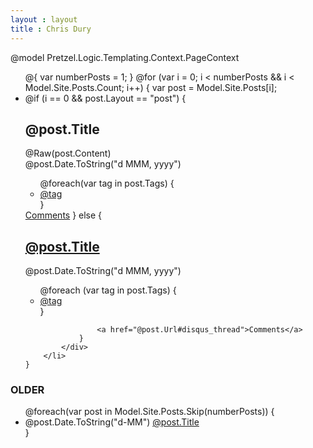 ```yaml
---
layout : layout
title : Chris Dury
---
```

@model Pretzel.Logic.Templating.Context.PageContext

<ul class="posts">
@{
    var numberPosts = 1;
}
    @for (var i = 0; i < numberPosts && i < Model.Site.Posts.Count; i++)
    {
        var post = Model.Site.Posts[i];
        <li>
            <div class="idea">
                @if (i == 0 && post.Layout == "post")
                {
					<h2>@post.Title</h2>                    
                    @Raw(post.Content)
                    <div class="postdate">@post.Date.ToString("d MMM, yyyy")</div>
					<div>
                        <ul>
                            @foreach(var tag in post.Tags)
                            {
                                <li><a href="/tag/@tag">@tag</a></li>
                            }
                        </ul>
                    </div>
					<a href="@post.Url#disqus_thread">Comments</a>
                }
                else
                {
                    <h2><a class="postlink" href="@post.Url">@post.Title</a></h2>
                    <div class="postdate">@post.Date.ToString("d MMM, yyyy")
                        <ul>
                            @foreach (var tag in post.Tags)
                            {
                                <li><a href="/tag/@tag">@tag</a></li>
                            }
                        </ul>
                    </div>

                    <a href="@post.Url#disqus_thread">Comments</a>
                }
            </div>
        </li>
    }
</ul>

<h3>OLDER</h3>
<ul class="postArchive">
@foreach(var post in Model.Site.Posts.Skip(numberPosts))
{
    <li>
        <span class="olderpostdate">@post.Date.ToString("d-MM")</span> <a class="postlink" href="@post.Url">@post.Title</a>
    </li>
}
</ul>

<script type="text/javascript">
//<![CDATA[
(function () {
    var links = document.getElementsByTagName('a');
    var query = '?';
    for (var i = 0; i < links.length; i++) {
        if (links[i].href.indexOf('#disqus_thread') >= 0) {
            query += 'url' + i + '=' + encodeURIComponent(links[i].href) + '&';
        }
    }
    document.write('<script charset="utf-8" type="text/javascript" src="http://disqus.com/forums/DISQUS_NAME/get_num_replies.js' + query + '"></' + 'script>');
})();
//]]>
</script>